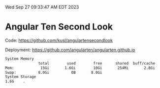 Wed Sep 27 09:33:47 AM EDT 2023

# Angular Ten Second Look

Code: https://github.com/kusl/angulartensecondlook

Deployment: https://github.com/angularten/angularten.github.io

```bash
System Memory
               total        used        free      shared  buff/cache   available
Mem:            15Gi       1.6Gi        10Gi       254Mi       2.8Gi        13Gi
Swap:          8.0Gi          0B       8.0Gi
System Storage
1.6G	.
```
